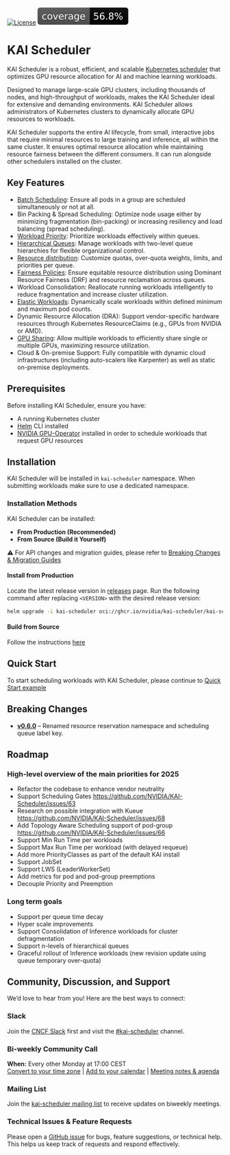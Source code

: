[![License](https://img.shields.io/badge/License-Apache_2.0-blue.svg)](LICENSE) [![Coverage](https://github.com/NVIDIA/KAI-Scheduler/raw/coverage-badge/badges/coverage.svg)](https://github.com/NVIDIA/KAI-Scheduler/blob/main/.github/workflows/update-coverage-badge.yaml)
# KAI Scheduler
KAI Scheduler is a robust, efficient, and scalable [Kubernetes scheduler](https://kubernetes.io/docs/concepts/scheduling-eviction/kube-scheduler/) that optimizes GPU resource allocation for AI and machine learning workloads.

Designed to manage large-scale GPU clusters, including thousands of nodes, and high-throughput of workloads, makes the KAI Scheduler ideal for extensive and demanding environments.
KAI Scheduler allows administrators of Kubernetes clusters to dynamically allocate GPU resources to workloads. 

KAI Scheduler supports the entire AI lifecycle, from small, interactive jobs that require minimal resources to large training and inference, all within the same cluster. 
It ensures optimal resource allocation while maintaining resource fairness between the different consumers.
It can run alongside other schedulers installed on the cluster.

## Key Features
* [Batch Scheduling](docs/batch/README.md): Ensure all pods in a group are scheduled simultaneously or not at all.
* Bin Packing & Spread Scheduling: Optimize node usage either by minimizing fragmentation (bin-packing) or increasing resiliency and load balancing (spread scheduling).
* [Workload Priority](docs/priority/README.md): Prioritize workloads effectively within queues.
* [Hierarchical Queues](docs/queues/README.md): Manage workloads with two-level queue hierarchies for flexible organizational control.
* [Resource distribution](docs/fairness/README.md#resource-division-algorithm): Customize quotas, over-quota weights, limits, and priorities per queue.
* [Fairness Policies](docs/fairness/README.md#reclaim-strategies): Ensure equitable resource distribution using Dominant Resource Fairness (DRF) and resource reclamation across queues.
* Workload Consolidation: Reallocate running workloads intelligently to reduce fragmentation and increase cluster utilization.
* [Elastic Workloads](docs/elastic/README.md): Dynamically scale workloads within defined minimum and maximum pod counts.
* Dynamic Resource Allocation (DRA): Support vendor-specific hardware resources through Kubernetes ResourceClaims (e.g., GPUs from NVIDIA or AMD).
* [GPU Sharing](docs/gpu-sharing/README.md): Allow multiple workloads to efficiently share single or multiple GPUs, maximizing resource utilization.
* Cloud & On-premise Support: Fully compatible with dynamic cloud infrastructures (including auto-scalers like Karpenter) as well as static on-premise deployments.

## Prerequisites
Before installing KAI Scheduler, ensure you have:

- A running Kubernetes cluster
- [Helm](https://helm.sh/docs/intro/install) CLI installed
- [NVIDIA GPU-Operator](https://github.com/NVIDIA/gpu-operator) installed in order to schedule workloads that request GPU resources

## Installation
KAI Scheduler will be installed in `kai-scheduler` namespace. When submitting workloads make sure to use a dedicated namespace.

### Installation Methods
KAI Scheduler can be installed:

- **From Production (Recommended)**
- **From Source (Build it Yourself)**

⚠️ For API changes and migration guides, please refer to [Breaking Changes & Migration Guides](docs/migrationguides/README.md)

#### Install from Production
Locate the latest release version in [releases](https://github.com/NVIDIA/KAI-Scheduler/releases) page.
Run the following command after replacing `<VERSION>` with the desired release version:
```sh
helm upgrade -i kai-scheduler oci://ghcr.io/nvidia/kai-scheduler/kai-scheduler -n kai-scheduler --create-namespace --version <VERSION>
```
#### Build from Source
Follow the instructions [here](docs/developer/building-from-source.md)

## Quick Start
To start scheduling workloads with KAI Scheduler, please continue to [Quick Start example](docs/quickstart/README.md)

## Breaking Changes
- **[v0.6.0](docs/migrationguides/v0.6.0/)** – Renamed resource reservation namespace and scheduling queue label key.  

## Roadmap

### High-level overview of the main priorities for 2025
* Refactor the codebase to enhance vendor neutrality
* Support Scheduling Gates https://github.com/NVIDIA/KAI-Scheduler/issues/63
* Research on possible integration with Kueue https://github.com/NVIDIA/KAI-Scheduler/issues/68
* Add Topology Aware Scheduling support of pod-group https://github.com/NVIDIA/KAI-Scheduler/issues/66
* Support Min Run Time per workloads
* Support Max Run Time per workload (with delayed requeue)
* Add more PriorityClasses as part of the default KAI install
* Support JobSet
* Support LWS (LeaderWorkerSet)
* Add metrics for pod and pod-group preemptions
* Decouple Priority and Preemption

### Long term goals
* Support per queue time decay
* Hyper scale improvements
* Support Consolidation of Inference workloads for cluster defragmentation
* Support n-levels of hierarchical queues
* Graceful rollout of Inference workloads (new revision update using queue temporary over-quota)

## Community, Discussion, and Support

We’d love to hear from you! Here are the best ways to connect:

### Slack
Join the [CNCF Slack](https://communityinviter.com/apps/cloud-native/cncf) first and visit the [#kai-scheduler](https://cloud-native.slack.com/archives/kai-scheduler) channel.

### Bi-weekly Community Call  
**When:** Every other Monday at 17:00 CEST  
[Convert to your time zone](https://dateful.com/time-zone-converter?t=17&tz2=Germany) | [Add to your calendar](https://calendar.google.com/calendar/event?action=TEMPLATE&tmeid=N2Q2bjhoNXAzMGc0cWpnZTQ4OGtpdXFhanFfMjAyNTA2MDlUMTUwMDAwWiAxZjQ2OTZiOWVlM2JiMWE1ZWIzMTAwODBkNDZiZmMwMDZjNTUxYWFiZmU1YTM3ZGM2YTc0NTFhYmNhMmE1ODk0QGc&tmsrc=1f4696b9ee3bb1a5eb310080d46bfc006c551aabfe5a37dc6a7451abca2a5894%40group.calendar.google.com&scp=ALL)  | [Meeting notes & agenda](https://docs.google.com/document/d/13K7NGdPebOstlrsif1YLjGz1x-aJafMXeIgqbO7WghI/edit?usp=sharing)

### Mailing List  
Join the [kai-scheduler mailing list](https://groups.google.com/g/kai-scheduler) to receive updates on biweekly meetings.

### Technical Issues & Feature Requests  
Please open a [GitHub issue](https://github.com/NVIDIA/KAI-Scheduler/issues/new/choose) for bugs, feature suggestions, or technical help. This helps us keep track of requests and respond effectively.

